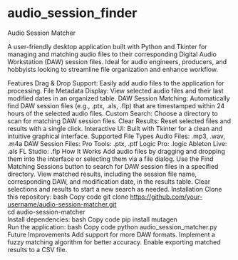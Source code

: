 # audio_session_finder

Audio Session Matcher

A user-friendly desktop application built with Python and Tkinter for managing and matching audio files to their corresponding Digital Audio Workstation (DAW) session files. Ideal for audio engineers, producers, and hobbyists looking to streamline file organization and enhance workflow.

Features
Drag & Drop Support: Easily add audio files to the application for processing.
File Metadata Display: View selected audio files and their last modified dates in an organized table.
DAW Session Matching: Automatically find DAW session files (e.g., .ptx, .als, .flp) that are timestamped within 24 hours of the selected audio files.
Custom Search: Choose a directory to scan for matching DAW session files.
Clear Results: Reset selected files and results with a single click.
Interactive UI: Built with Tkinter for a clean and intuitive graphical interface.
Supported File Types
Audio Files: .mp3, .wav, .m4a
DAW Session Files:
Pro Tools: .ptx, .ptf
Logic Pro: .logic
Ableton Live: .als
FL Studio: .flp
How It Works
Add audio files by dragging and dropping them into the interface or selecting them via a file dialog.
Use the Find Matching Sessions button to search for DAW session files in a specified directory.
View matched results, including the session file name, corresponding DAW, and modification date, in the results table.
Clear selections and results to start a new search as needed.
Installation
Clone this repository:
bash
Copy code
git clone https://github.com/your-username/audio-session-matcher.git  
cd audio-session-matcher  
Install dependencies:
bash
Copy code
pip install mutagen  
Run the application:
bash
Copy code
python audio_session_matcher.py  
Future Improvements
Add support for more DAW formats.
Implement a fuzzy matching algorithm for better accuracy.
Enable exporting matched results to a CSV file.
